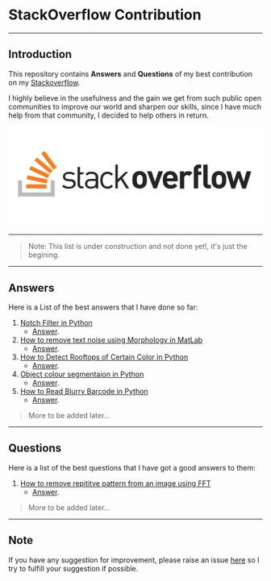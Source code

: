 # StackOverflow Contribution

---

## Introduction

This repository contains **Answers** and **Questions** of my best contribution on my [Stackoverflow](https://stackoverflow.com/users/8618242/bilal).

I highly believe in the usefulness and the gain we get from such public open communities to improve our world and sharpen our skills, since I have much help from that community, I decided to help others in return.

![SO_Logo](SO_Logo.png)

---

>Note: This list is under construction and not done yet!, it's just the begining.

---

## Answers

Here is a List of the best answers that I have done so far:

1. [Notch Filter in Python](https://stackoverflow.com/questions/65483030/notch-reject-filtering-in-python/65484007)
   - [Answer](/Answers/Notch_Filter/Notch_Filter.md).
2. [How to remove text noise using Morphology in MatLab](https://stackoverflow.com/questions/65457647/how-to-remove-the-image-noises-in-this-photo-with-morphology-while-making-the-ba)
   - [Answer](Answers/Text_Noise_Morphology/Text_Noise_Morphology.md).
3. [How to Detect Rooftops of Certain Color in Python](https://stackoverflow.com/questions/65396244/how-can-i-obtain-a-representation-of-the-roofs-from-a-aerial-image-using-rgb-dif/65400191)
   - [Answer](Answers/Orange_Roofs/Orange_Roofs.md).
4. [Object colour segmentaion in Python](https://stackoverflow.com/questions/64145295/object-extraction-and-construction/64166586)
   - [Answer](Answers/Cable_Segmentation/Cable_Segmentation.md).
5. [How to Read Blurry Barcode in Python](https://stackoverflow.com/questions/64111254/read-blurry-barcode-in-python-with-pyzbar/64175996)
   - [Answer](Answers/Blurry_Barcode/Blurry_Barcode.md).

<!-- 6. [Question on SO]()
   - [Answer](). -->

> More to be added later...

---

## Questions

Here is a list of the best questions that I have got a good answers to them:

1. [How to remove repititve pattern from an image using FFT](https://stackoverflow.com/questions/65480162/how-to-remove-repititve-pattern-from-an-image-using-fft)
   - [Answer](https://stackoverflow.com/a/65482958).

<!-- 2. sth
   - [Answer](). -->

> More to be added later...

---

## Note

If you have any suggestion for improvement, please raise an issue [here](https://github.com/bhomaidan1990/SO_contrib/issues/new/choose) so I try to fulfill your suggestion if possible.
